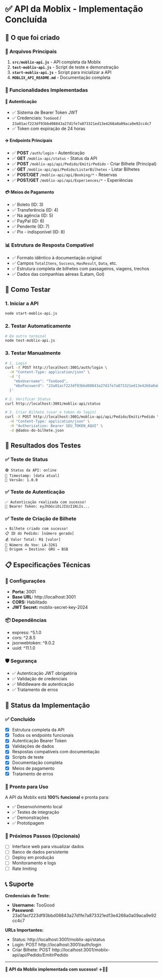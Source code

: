 # ✅ API da Moblix - Implementação Concluída

## 🎯 O que foi criado

### 📁 Arquivos Principais
1. **`src/moblix-api.js`** - API completa da Moblix
2. **`test-moblix-api.js`** - Script de teste e demonstração
3. **`start-moblix-api.js`** - Script para inicializar a API
4. **`MOBLIX_API_README.md`** - Documentação completa

### 🚀 Funcionalidades Implementadas

#### 🔐 Autenticação
- ✅ Sistema de Bearer Token JWT
- ✅ Credenciais: `TooGood` / `23a01acf223df93bbd08843a27d1fe7a873321ed13e4268a0a09aca9e92cc4c7`
- ✅ Token com expiração de 24 horas

#### ✈️ Endpoints Principais
- ✅ **POST** `/auth/login` - Autenticação
- ✅ **GET** `/moblix-api/status` - Status da API
- ✅ **POST** `/moblix-api/api/Pedido/EmitirPedido` - Criar Bilhete (Principal)
- ✅ **GET** `/moblix-api/api/Pedido/ListarBilhetes` - Listar Bilhetes
- ✅ **POST/GET** `/moblix-api/api/Booking/*` - Reservas
- ✅ **POST/GET** `/moblix-api/api/Experiences/*` - Experiências

#### 💳 Meios de Pagamento
- ✅ Boleto (ID: 3)
- ✅ Transferência (ID: 4)
- ✅ Na agência (ID: 5)
- ✅ PayPal (ID: 6)
- ✅ Pendente (ID: 7)
- ✅ Pix - indisponível (ID: 8)

### 📊 Estrutura de Resposta Compatível
- ✅ Formato idêntico à documentação original
- ✅ Campos `TotalItens`, `Success`, `HasResult`, `Data`, etc.
- ✅ Estrutura completa de bilhetes com passageiros, viagens, trechos
- ✅ Dados das companhias aéreas (Latam, Gol)

## 🧪 Como Testar

### 1. Iniciar a API
```bash
node start-moblix-api.js
```

### 2. Testar Automaticamente
```bash
# Em outro terminal
node test-moblix-api.js
```

### 3. Testar Manualmente
```bash
# 1. Login
curl -X POST http://localhost:3001/auth/login \
  -H "Content-Type: application/json" \
  -d '{
    "mbxUsername": "TooGood",
    "mbxPassword": "23a01acf223df93bbd08843a27d1fe7a873321ed13e4268a0a09aca9e92cc4c7"
  }'

# 2. Verificar Status
curl http://localhost:3001/moblix-api/status

# 3. Criar Bilhete (usar o token do login)
curl -X POST http://localhost:3001/moblix-api/api/Pedido/EmitirPedido \
  -H "Content-Type: application/json" \
  -H "Authorization: Bearer SEU_TOKEN_AQUI" \
  -d @dados-do-bilhete.json
```

## 🎯 Resultados dos Testes

### ✅ Teste de Status
```
🟢 Status da API: online
📅 Timestamp: [data atual]
🔧 Versão: 1.0.0
```

### ✅ Teste de Autenticação
```
✅ Autenticação realizada com sucesso!
🔑 Bearer Token: eyJhbGciOiJIUzI1NiIs...
```

### ✅ Teste de Criação de Bilhete
```
✈️ Bilhete criado com sucesso!
📋 ID do Pedido: [número gerado]
💰 Valor Total: R$ [valor]
🎫 Número do Voo: LA-3261
🛫 Origem → Destino: GRU → BSB
```

## 📋 Especificações Técnicas

### 🔧 Configurações
- **Porta:** 3001
- **Base URL:** http://localhost:3001
- **CORS:** Habilitado
- **JWT Secret:** moblix-secret-key-2024

### 📦 Dependências
- express: ^5.1.0
- cors: ^2.8.5
- jsonwebtoken: ^9.0.2
- uuid: ^11.1.0

### 🛡️ Segurança
- ✅ Autenticação JWT obrigatória
- ✅ Validação de credenciais
- ✅ Middleware de autenticação
- ✅ Tratamento de erros

## 🏁 Status da Implementação

### ✅ Concluído
- [x] Estrutura completa da API
- [x] Todos os endpoints funcionais
- [x] Autenticação Bearer Token
- [x] Validações de dados
- [x] Respostas compatíveis com documentação
- [x] Scripts de teste
- [x] Documentação completa
- [x] Meios de pagamento
- [x] Tratamento de erros

### 🎯 Pronto para Uso
A API da Moblix está **100% funcional** e pronta para:
- ✅ Desenvolvimento local
- ✅ Testes de integração
- ✅ Demonstrações
- ✅ Prototipagem

### 🚀 Próximos Passos (Opcionais)
- [ ] Interface web para visualizar dados
- [ ] Banco de dados persistente
- [ ] Deploy em produção
- [ ] Monitoramento e logs
- [ ] Rate limiting

## 📞 Suporte

**Credenciais de Teste:**
- **Username:** TooGood
- **Password:** 23a01acf223df93bbd08843a27d1fe7a873321ed13e4268a0a09aca9e92cc4c7

**URLs Importantes:**
- Status: http://localhost:3001/moblix-api/status
- Login: POST http://localhost:3001/auth/login
- Criar Bilhete: POST http://localhost:3001/moblix-api/api/Pedido/EmitirPedido

---

**🎉 API da Moblix implementada com sucesso!** ✈️🎫💼
